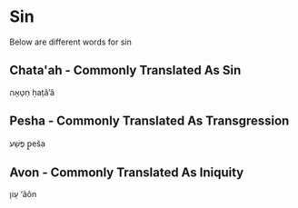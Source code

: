 # Sin

Below are different words for sin

## Chata'ah - Commonly Translated As Sin

חַטָּאָה ḥaṭâ’â

## Pesha - Commonly Translated As Transgression

פֶּשַׁע p̱eša
 

## Avon - Commonly Translated As Iniquity

עָוֹן ‘âôn
